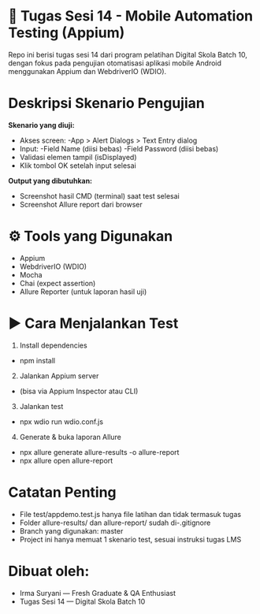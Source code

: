 # 🚀 Tugas Sesi 14 - Mobile Automation Testing (Appium)
Repo ini berisi tugas sesi 14 dari program pelatihan Digital Skola Batch 10, dengan fokus pada pengujian otomatisasi aplikasi mobile Android menggunakan Appium dan WebdriverIO (WDIO).
# Deskripsi Skenario Pengujian
**Skenario yang diuji:**
- Akses screen:
  -App > Alert Dialogs > Text Entry dialog
- Input:
-Field Name (diisi bebas)
-Field Password (diisi bebas)
- Validasi elemen tampil (isDisplayed)
- Klik tombol OK setelah input selesai

**Output yang dibutuhkan:**
- Screenshot hasil CMD (terminal) saat test selesai
- Screenshot Allure report dari browser

# ⚙️ Tools yang Digunakan
- Appium
- WebdriverIO (WDIO)
- Mocha
- Chai (expect assertion)
- Allure Reporter (untuk laporan hasil uji)

# ▶️ Cara Menjalankan Test

1. Install dependencies
- npm install
2. Jalankan Appium server
- (bisa via Appium Inspector atau CLI)
3. Jalankan test
- npx wdio run wdio.conf.js
4. Generate & buka laporan Allure
- npx allure generate allure-results -o allure-report
- npx allure open allure-report

# Catatan Penting
- File test/appdemo.test.js hanya file latihan dan tidak termasuk tugas
- Folder allure-results/ dan allure-report/ sudah di-.gitignore
- Branch yang digunakan: master
- Project ini hanya memuat 1 skenario test, sesuai instruksi tugas LMS
  
# Dibuat oleh:
- Irma Suryani — Fresh Graduate & QA Enthusiast
- Tugas Sesi 14 — Digital Skola Batch 10
